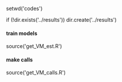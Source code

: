 setwd('codes')

if (!dir.exists('../results')) dir.create('../results')

#### train models
source('get_VM_est.R')

#### make calls
source('get_VM_calls.R')

